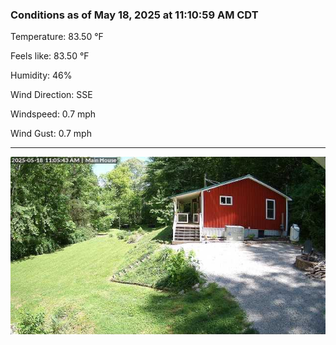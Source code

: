 ### Conditions as of May 18, 2025 at 11:10:59 AM CDT 

Temperature: 83.50 &deg;F

Feels like: 83.50 &deg;F

Humidity: 46%

Wind Direction: SSE

Windspeed: 0.7 mph

Wind Gust: 0.7 mph

---

<img src="./images/latest.jpeg"/>

